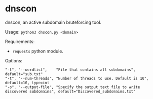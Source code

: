 # dnscon

dnscon, an active subdomain bruteforcing tool.

Usage: `python3 dnscon.py <domain>`

Requirements:

-   `requests` python module.

Options:

    "-l", "--wordlist",    "File that contains all subdomains", default="sub.txt"
    "-t", "--num-threads", "Number of threads to use. Default is 10", default=10, type=int
    "-o", "--output-file", "Specify the output text file to write discovered subdomains", default="Discovered_subdomains.txt"
